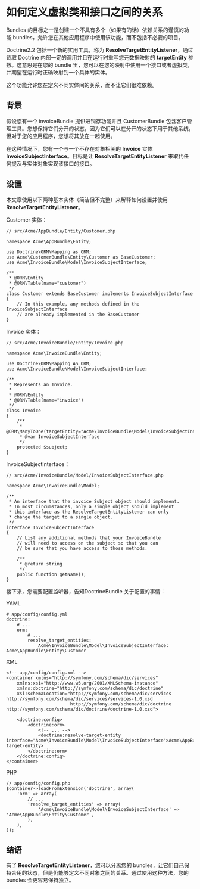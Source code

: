 # 如何定义虚拟类和接口之间的关系

Bundles 的目标之一是创建一个不具有多个（如果有的话）依赖关系的谨慎的功能 bundles，允许您在其他应用程序中使用该功能，而不包括不必要的项目。

Doctrine2.2 包括一个新的实用工具，称为 **ResolveTargetEntityListener**，通过截取 Doctrine 内部一定的调用并且在运行时重写您元数据映射的 **targetEntity** 参数。这意思是在您的 bundle 里，您可以在您的映射中使用一个接口或者虚拟类，并期望在运行时正确映射到一个具体的实体。

这个功能允许您在定义不同实体间的关系，而不让它们很难依赖。

## 背景

假设您有一个 invoiceBundle 提供进销存功能并且 CustomerBundle 包含客户管理工具。您想保持它们分开的状态，因为它们可以在分开的状态下用于其他系统，但对于您的应用程序，您想将其放在一起使用。

在这种情况下，您有一个与一个不存在对象相关的 **Invoice** 实体 **InvoiceSubjectInterface**。目标是让 **ResolveTargetEntityListener** 来取代任何提及与实体对象实现该接口的接口。

## 设置

本文章使用以下两种基本实体（简洁但不完整）来解释如何设置并使用 **ResolveTargetEntityListener**。

Customer 实体：

```
// src/Acme/AppBundle/Entity/Customer.php

namespace Acme\AppBundle\Entity;

use Doctrine\ORM\Mapping as ORM;
use Acme\CustomerBundle\Entity\Customer as BaseCustomer;
use Acme\InvoiceBundle\Model\InvoiceSubjectInterface;

/**
 * @ORM\Entity
 * @ORM\Table(name="customer")
 */
class Customer extends BaseCustomer implements InvoiceSubjectInterface
{
    // In this example, any methods defined in the InvoiceSubjectInterface
    // are already implemented in the BaseCustomer
}
```

Invoice 实体：

```
// src/Acme/InvoiceBundle/Entity/Invoice.php

namespace Acme\InvoiceBundle\Entity;

use Doctrine\ORM\Mapping AS ORM;
use Acme\InvoiceBundle\Model\InvoiceSubjectInterface;

/**
 * Represents an Invoice.
 *
 * @ORM\Entity
 * @ORM\Table(name="invoice")
 */
class Invoice
{
    /**
     * @ORM\ManyToOne(targetEntity="Acme\InvoiceBundle\Model\InvoiceSubjectInterface")
     * @var InvoiceSubjectInterface
     */
    protected $subject;
}
```

InvoiceSubjectInterface：

```
// src/Acme/InvoiceBundle/Model/InvoiceSubjectInterface.php

namespace Acme\InvoiceBundle\Model;

/**
 * An interface that the invoice Subject object should implement.
 * In most circumstances, only a single object should implement
 * this interface as the ResolveTargetEntityListener can only
 * change the target to a single object.
 */
interface InvoiceSubjectInterface
{
    // List any additional methods that your InvoiceBundle
    // will need to access on the subject so that you can
    // be sure that you have access to those methods.

    /**
     * @return string
     */
    public function getName();
}
```

接下来，您需要配置监听器，告知DoctrineBundle 关于配置的事情：

YAML

```
# app/config/config.yml
doctrine:
    # ...
    orm:
        # ...
        resolve_target_entities:
            Acme\InvoiceBundle\Model\InvoiceSubjectInterface: Acme\AppBundle\Entity\Customer
```

XML

```
<!-- app/config/config.xml -->
<container xmlns="http://symfony.com/schema/dic/services"
    xmlns:xsi="http://www.w3.org/2001/XMLSchema-instance"
    xmlns:doctrine="http://symfony.com/schema/dic/doctrine"
    xsi:schemaLocation="http://symfony.com/schema/dic/services http://symfony.com/schema/dic/services/services-1.0.xsd
                        http://symfony.com/schema/dic/doctrine http://symfony.com/schema/dic/doctrine/doctrine-1.0.xsd">

    <doctrine:config>
        <doctrine:orm>
            <!-- ... -->
            <doctrine:resolve-target-entity interface="Acme\InvoiceBundle\Model\InvoiceSubjectInterface">Acme\AppBundle\Entity\Customer</doctrine:resolve-target-entity>
        </doctrine:orm>
    </doctrine:config>
</container>
```

PHP

```
// app/config/config.php
$container->loadFromExtension('doctrine', array(
    'orm' => array(
        // ...
        'resolve_target_entities' => array(
            'Acme\InvoiceBundle\Model\InvoiceSubjectInterface' => 'Acme\AppBundle\Entity\Customer',
        ),
    ),
));
```

## 结语

有了 **ResolveTargetEntityListener**，您可以分离您的 bundles，让它们自己保持合用的状态，但是仍能够定义不同对象之间的关系。通过使用这种方法，您的 bundles 会更容易保持独立。

